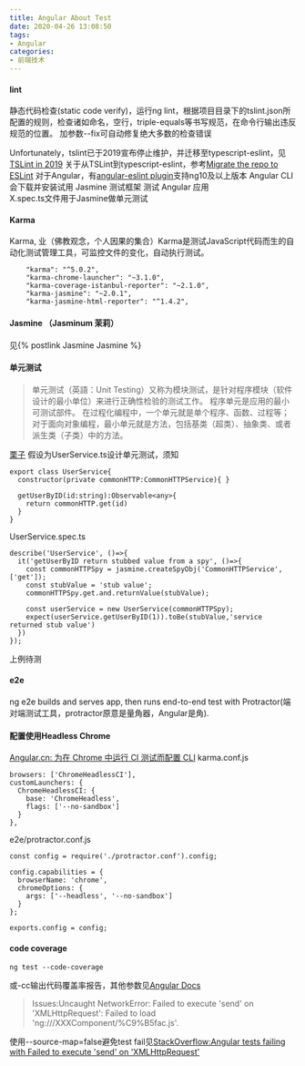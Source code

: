 ```yaml
---
title: Angular About Test
date: 2020-04-26 13:08:50
tags:
- Angular
categories: 
- 前端技术
---
```

#### lint
静态代码检查(static code verify)，运行ng lint，根据项目目录下的tslint.json所配置的规则，检查诸如命名，空行，triple-equals等书写规范，在命令行输出违反规范的位置。
加参数--fix可自动修复绝大多数的检查错误

Unfortunately，tslint已于2019宣布停止维护，并迁移至typescript-eslint，见[TSLint in 2019](https://medium.com/palantir/tslint-in-2019-1a144c2317a9)
关于从TSLint到typescript-eslint，参考[Migrate the repo to ESLint](https://github.com/typescript-eslint/tslint-to-eslint-config)
对于Angular，有[angular-eslint plugin](https://github.com/angular-eslint/angular-eslint)支持ng10及以上版本
Angular CLI 会下载并安装试用 Jasmine 测试框架 测试 Angular 应用<br>
X.spec.ts文件用于Jasmine做单元测试
#### Karma 
Karma, 业（佛教观念，个人因果的集合）Karma是测试JavaScript代码而生的自动化测试管理工具，可监控文件的变化，自动执行测试。
```
    "karma": "^5.0.2",
    "karma-chrome-launcher": "~3.1.0",
    "karma-coverage-istanbul-reporter": "~2.1.0",
    "karma-jasmine": "~2.0.1",
    "karma-jasmine-html-reporter": "^1.4.2",
```
#### Jasmine （Jasminum 茉莉）
见{% postlink Jasmine Jasmine %}
#### 单元测试
> 单元测试（英語：Unit Testing）又称为模块测试，是针对程序模块（软件设计的最小单位）来进行正确性检验的测试工作。 程序单元是应用的最小可测试部件。 在过程化编程中，一个单元就是单个程序、函数、过程等；对于面向对象编程，最小单元就是方法，包括基类（超类）、抽象类、或者派生类（子类）中的方法。
> 
[栗子](https://angular.cn/generated/live-examples/testing/specs.stackblitz.html)
假设为UserService.ts设计单元测试，须知
```
export class UserService{
  constructor(private commonHTTP:CommonHTTPService){ }

  getUserByID(id:string):Observable<any>{
    return commonHTTP.get(id)
  }
}
```
UserService.spec.ts
```
describe('UserService', ()=>{
  it('getUserByID return stubbed value from a spy', ()=>{
    const commonHTTPSpy = jasmine.createSpyObj('CommonHTTPService', ['get']);
    const stubValue = 'stub value';
    commonHTTPSpy.get.and.returnValue(stubValue);

    const userService = new UserService(commonHTTPSpy);
    expect(userService.getUserByID(1)).toBe(stubValue,'service returned stub value')
  })
});
```
上例待测
#### e2e
ng e2e builds and serves app, then runs end-to-end test with Protractor(端对端测试工具，protractor原意是量角器，Angular是角).
#### 配置使用Headless Chrome
[Angular.cn: 为在 Chrome 中运行 CI 测试而配置 CLI](https://angular.cn/guide/testing#configure-cli-for-ci-testing-in-chrome)
karma.conf.js
```
browsers: ['ChromeHeadlessCI'],
customLaunchers: {
  ChromeHeadlessCI: {
    base: 'ChromeHeadless',
    flags: ['--no-sandbox']
  }
},
```
e2e/protractor.conf.js
```
const config = require('./protractor.conf').config;

config.capabilities = {
  browserName: 'chrome',
  chromeOptions: {
    args: ['--headless', '--no-sandbox']
  }
};

exports.config = config;
```
#### code coverage 
```
ng test --code-coverage
```
或-cc输出代码覆盖率报告，其他参数见[Angular Docs](https://angular.io/cli/test)
> Issues:Uncaught NetworkError: Failed to execute 'send' on 'XMLHttpRequest': Failed to load 'ng:///XXXComponent/%C9%B5fac.js'.

使用--source-map=false避免test fail见[StackOverflow:Angular tests failing with Failed to execute 'send' on 'XMLHttpRequest'](https://stackoverflow.com/questions/45399079/angular-tests-failing-with-failed-to-execute-send-on-xmlhttprequest)